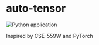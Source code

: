 # auto-tensor

![Python application](https://github.com/Green-Wood/auto-tensor/workflows/Python%20application/badge.svg)

Inspired by CSE-559W and PyTorch

